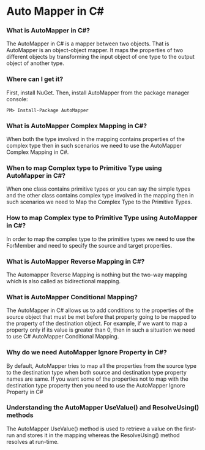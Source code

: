 # Auto Mapper in C#

### What is AutoMapper in C#?
The AutoMapper in C# is a mapper between two objects. That is AutoMapper is an object-object mapper. It maps the properties of two different objects by transforming the input object of one type to the output object of another type.

### Where can I get it?
First, install NuGet. Then, install AutoMapper from the package manager console:
```
PM> Install-Package AutoMapper
```
### What is AutoMapper Complex Mapping in C#?
When both the type involved in the mapping contains properties of the complex type then in such scenarios we need to use the AutoMapper Complex Mapping in C#.

### When to map Complex type to Primitive Type using AutoMapper in C#?
When one class contains primitive types or you can say the simple types and the other class contains complex type involved in the mapping then in such scenarios we need to Map the Complex Type to the Primitive Types.

### How to map Complex type to Primitive Type using AutoMapper in C#?
In order to map the complex type to the primitive types we need to use the ForMember and need to specify the source and target properties.

### What is AutoMapper Reverse Mapping in C#?
The Automapper Reverse Mapping is nothing but the two-way mapping which is also called as bidirectional mapping.

### What is AutoMapper Conditional Mapping?
The AutoMapper in C# allows us to add conditions to the properties of the source object that must be met before that property going to be mapped to the property of the destination object.  For example, if we want to map a property only if its value is greater than 0, then in such a situation we need to use C# AutoMapper Conditional Mapping. 

### Why do we need AutoMapper Ignore Property in C#?
By default, AutoMapper tries to map all the properties from the source type to the destination type when both source and destination type property names are same. If you want some of the properties not to map with the destination type property then you need to use the AutoMapper Ignore Property in C#

### Understanding the AutoMapper UseValue() and ResolveUsing() methods
The AutoMapper UseValue() method is used to retrieve a value on the first-run and stores it in the mapping whereas the ResolveUsing() method resolves at run-time.
